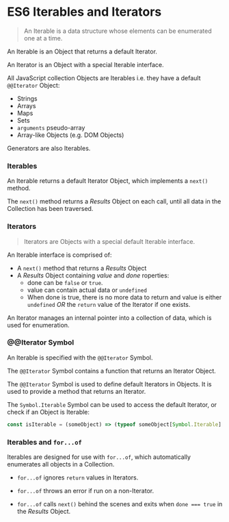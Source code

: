 # ES6 Iterables and Iterators

> An Iterable is a data structure whose elements can be enumerated one at a time.

An Iterable is an Object that returns a default Iterator.

An Iterator is an Object with a special Iterable interface.

All JavaScript collection Objects are Iterables i.e. they have a default ```@@Iterator``` Object:

- Strings
- Arrays
- Maps
- Sets
- `arguments` pseudo-array
- Array-like Objects (e.g. DOM Objects)

Generators are also Iterables.


### Iterables

An Iterable returns a default Iterator Object, which implements a `next()` method.

The `next()` method returns a *Results* Object on each call, until all data in the Collection has been traversed.


### Iterators

> Iterators are Objects with a special default Iterable interface.

An Iterable interface is comprised of:

- A `next()` method that returns a *Results* Object
- A *Results* Object containing *value* and *done* roperties:
  - done can be `false` or `true`.
  - value can contain actual data or `undefined`
  - When done is true, there is no more data to return and value is either `undefined` *OR* the `return` value of the Iterator if one exists.

An Iterator manages an internal pointer into a collection of data, which is used for enumeration.


### @@Iterator Symbol

An Iterable is specified with the `@@Iterator` Symbol.

The `@@Iterator` Symbol contains a function that returns an Iterator Object.

The `@@Iterator` Symbol is used to define default Iterators in Objects. It is used to provide a method that returns an Iterator.

The `Symbol.Iterable` Symbol can be used to access the default Iterator, or check if an Object is Iterable:

```js
const isIterable = (someObject) => (typeof someObject[Symbol.Iterable] === 'function') ? true : false;
```


### Iterables and `for...of`

Iterables are designed for use with `for...of`, which automatically enumerates all objects in a Collection.

- `for...of` ignores `return` values in Iterators.

- `for...of` throws an error if run on a non-Iterator.

- `for...of` calls `next()` behind the scenes and exits when `done === true` in the *Results* Object.
